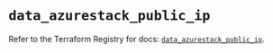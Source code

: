 # `data_azurestack_public_ip`

Refer to the Terraform Registry for docs: [`data_azurestack_public_ip`](https://registry.terraform.io/providers/hashicorp/azurestack/1.0.0/docs/data-sources/public_ip).
